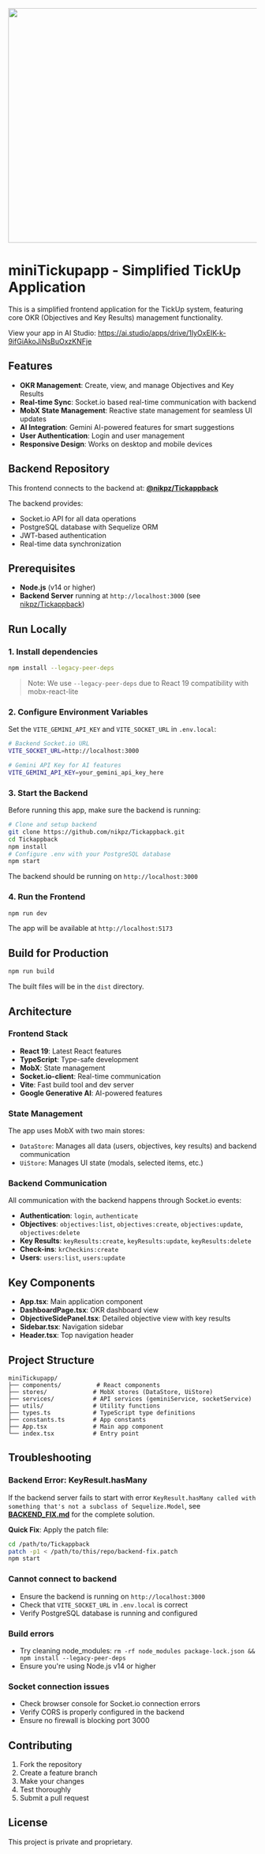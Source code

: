 <div align="center">
<img width="1200" height="475" alt="GHBanner" src="https://github.com/user-attachments/assets/0aa67016-6eaf-458a-adb2-6e31a0763ed6" />
</div>

# miniTickupapp - Simplified TickUp Application

This is a simplified frontend application for the TickUp system, featuring core OKR (Objectives and Key Results) management functionality.

View your app in AI Studio: https://ai.studio/apps/drive/1IyOxEIK-k-9ifGiAkoJiNsBuOxzKNFje

## Features

- **OKR Management**: Create, view, and manage Objectives and Key Results
- **Real-time Sync**: Socket.io based real-time communication with backend
- **MobX State Management**: Reactive state management for seamless UI updates
- **AI Integration**: Gemini AI-powered features for smart suggestions
- **User Authentication**: Login and user management
- **Responsive Design**: Works on desktop and mobile devices

## Backend Repository

This frontend connects to the backend at: **[@nikpz/Tickappback](https://github.com/nikpz/Tickappback)**

The backend provides:
- Socket.io API for all data operations
- PostgreSQL database with Sequelize ORM
- JWT-based authentication
- Real-time data synchronization

## Prerequisites

- **Node.js** (v14 or higher)
- **Backend Server** running at `http://localhost:3000` (see [nikpz/Tickappback](https://github.com/nikpz/Tickappback))

## Run Locally

### 1. Install dependencies

```bash
npm install --legacy-peer-deps
```

> Note: We use `--legacy-peer-deps` due to React 19 compatibility with mobx-react-lite

### 2. Configure Environment Variables

Set the `VITE_GEMINI_API_KEY` and `VITE_SOCKET_URL` in `.env.local`:

```bash
# Backend Socket.io URL
VITE_SOCKET_URL=http://localhost:3000

# Gemini API Key for AI features
VITE_GEMINI_API_KEY=your_gemini_api_key_here
```

### 3. Start the Backend

Before running this app, make sure the backend is running:

```bash
# Clone and setup backend
git clone https://github.com/nikpz/Tickappback.git
cd Tickappback
npm install
# Configure .env with your PostgreSQL database
npm start
```

The backend should be running on `http://localhost:3000`

### 4. Run the Frontend

```bash
npm run dev
```

The app will be available at `http://localhost:5173`

## Build for Production

```bash
npm run build
```

The built files will be in the `dist` directory.

## Architecture

### Frontend Stack
- **React 19**: Latest React features
- **TypeScript**: Type-safe development
- **MobX**: State management
- **Socket.io-client**: Real-time communication
- **Vite**: Fast build tool and dev server
- **Google Generative AI**: AI-powered features

### State Management
The app uses MobX with two main stores:
- `DataStore`: Manages all data (users, objectives, key results) and backend communication
- `UiStore`: Manages UI state (modals, selected items, etc.)

### Backend Communication
All communication with the backend happens through Socket.io events:
- **Authentication**: `login`, `authenticate`
- **Objectives**: `objectives:list`, `objectives:create`, `objectives:update`, `objectives:delete`
- **Key Results**: `keyResults:create`, `keyResults:update`, `keyResults:delete`
- **Check-ins**: `krCheckins:create`
- **Users**: `users:list`, `users:update`

## Key Components

- **App.tsx**: Main application component
- **DashboardPage.tsx**: OKR dashboard view
- **ObjectiveSidePanel.tsx**: Detailed objective view with key results
- **Sidebar.tsx**: Navigation sidebar
- **Header.tsx**: Top navigation header

## Project Structure

```
miniTickupapp/
├── components/          # React components
├── stores/             # MobX stores (DataStore, UiStore)
├── services/           # API services (geminiService, socketService)
├── utils/              # Utility functions
├── types.ts            # TypeScript type definitions
├── constants.ts        # App constants
├── App.tsx             # Main app component
└── index.tsx           # Entry point
```

## Troubleshooting

### Backend Error: KeyResult.hasMany
If the backend server fails to start with error `KeyResult.hasMany called with something that's not a subclass of Sequelize.Model`, see **[BACKEND_FIX.md](BACKEND_FIX.md)** for the complete solution.

**Quick Fix**: Apply the patch file:
```bash
cd /path/to/Tickappback
patch -p1 < /path/to/this/repo/backend-fix.patch
npm start
```

### Cannot connect to backend
- Ensure the backend is running on `http://localhost:3000`
- Check that `VITE_SOCKET_URL` in `.env.local` is correct
- Verify PostgreSQL database is running and configured

### Build errors
- Try cleaning node_modules: `rm -rf node_modules package-lock.json && npm install --legacy-peer-deps`
- Ensure you're using Node.js v14 or higher

### Socket connection issues
- Check browser console for Socket.io connection errors
- Verify CORS is properly configured in the backend
- Ensure no firewall is blocking port 3000

## Contributing

1. Fork the repository
2. Create a feature branch
3. Make your changes
4. Test thoroughly
5. Submit a pull request

## License

This project is private and proprietary.
